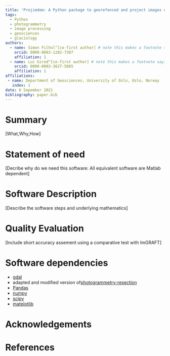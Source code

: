 ```yaml
---
title: 'Projimdem: A Python package to georefenced and project images on Digital Elevation Models'
tags:
  - Python
  - photogrammetry
  - image processing
  - geosciences
  - glaciology
authors:
  - name: Simon Filhol^[co-first author] # note this makes a footnote saying 'co-first author'
    orcid: 0000-0003-1282-7307
    affiliation: 1
  - name: Luc Girod^[co-first author] # note this makes a footnote saying 'co-first author'
    orcid: 0000-0003-3627-5885
    affiliation: 1
affiliations:
 - name: Department of Geosciences, University of Oslo, Oslo, Norway
   index: 1
date: 6 Sepember 2021
bibliography: paper.bib
---
```


# Summary

[What,Why,How]


# Statement of need

[Decribe why do we need this software: All equivalent software are Matlab dependent]

# Software Description

[Describe the software steps and underlying mathematics]

# Quality Evaluation

[Include short accuracy assement using a comparative test with ImGRAFT]

# Software dependencies
- [gdal](https://gdal.org/python/)
- adapted and modified version of[photogrammetry-resection](https://github.com/jeffwalton/photogrammetry-resection)
- [Pandas](https://pandas.pydata.org/)
- [numpy](https://numpy.org)
- [scipy](https://docs.scipy.org)
- [matplotlib](https://matplotlib.org/)


# Acknowledgements

# References